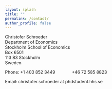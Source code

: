 ```yaml
---
layout: splash
title: ""
permalink: /contact/
author_profile: false
---
```


Christofer Schroeder  
Department of Economics  
Stockholm School of Economics  
Box 6501  
113 83 Stockholm  
Sweden

Phone: +1 403 852 3449
&nbsp;&nbsp;&nbsp;&nbsp;&nbsp;&nbsp;&nbsp;&nbsp;&nbsp;&nbsp;&nbsp;&nbsp;&nbsp;+46 72 585 8823

Email: christofer.schroeder at phdstudent.hhs.se


